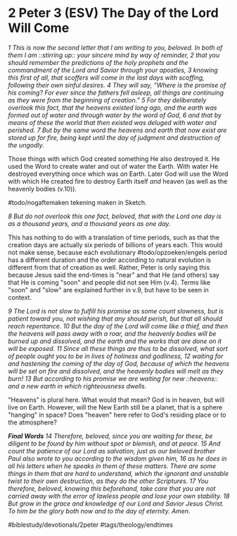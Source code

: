 # 2 Peter 3 (ESV) The Day of the Lord Will Come
*1 This is now the second letter that I am writing to you, beloved. In both of them I am ::stirring up:: your sincere mind by way of reminder, 2 that you should remember the predictions of the holy prophets and the commandment of the Lord and Savior through your apostles, 3 knowing this first of all, that scoffers will come in the last days with scoffing, following their own sinful desires. 4 They will say, “Where is the promise of his coming? For ever since the fathers fell asleep, all things are continuing as they were from the beginning of creation.” 5 For they deliberately overlook this fact, that the heavens existed long ago, and the earth was formed out of water and through water by the word of God, 6 and that by means of these the world that then existed was deluged with water and perished. 7 But by the same word the heavens and earth that now exist are stored up for fire, being kept until the day of judgment and destruction of the ungodly.*

Those things with which God created something He also destroyed it. 
He used the Word to create water and out of water the Earth. With water He destroyed everything once which was *on* Earth. Later God will use the Word with which He created fire to destroy Earth itself *and* heaven (as well as the heavenly bodies (v.10)).

#todo/nogaftemaken tekening maken in Sketch. 


*8 But do not overlook this one fact, beloved, that with the Lord one day is as a thousand years, and a thousand years as one day.*

This has nothing to do with a translation of time periods, such as that the creation days are actually six periods of billions of years each. This would not make sense, because each evolutionary #todo/opzoeken/engels period has a different duration and the order according to natural evolution is different from that of creation as well. 
Rather, Peter is only saying this because Jesus said the end-times is "near" and that He (and others) say that He is coming "soon" and people did not see Him (v.4). Terms like "soon" and "slow" are explained further in v.9, but have to be seen in context. 

*9 The Lord is not slow to fulfill his promise as some count slowness, but is patient toward you, not wishing that any should perish, but that all should reach repentance. 10 But the day of the Lord will come like a thief, and then the heavens will pass away with a roar, and the heavenly bodies will be burned up and dissolved, and the earth and the works that are done on it will be exposed.*
*11 Since all these things are thus to be dissolved, what sort of people ought you to be in lives of holiness and godliness, 12 waiting for and hastening the coming of the day of God, because of which the heavens will be set on fire and dissolved, and the heavenly bodies will melt as they burn! 13 But according to his promise we are waiting for new ::heavens:: and a new earth in which righteousness dwells.*

"Heavens" is plural here. What would that mean? 
God is in heaven, but will live on Earth. However, will the New Earth still be a planet, that is a sphere "hanging" in space? Does "heaven" here refer to God's residing place or to the atmosphere? 

***Final Words***
*14 Therefore, beloved, since you are waiting for these, be diligent to be found by him without spot or blemish, and at peace. 15 And count the patience of our Lord as salvation, just as our beloved brother Paul also wrote to you according to the wisdom given him, 16 as he does in all his letters when he speaks in them of these matters. There are some things in them that are hard to understand, which the ignorant and unstable twist to their own destruction, as they do the other Scriptures. 17 You therefore, beloved, knowing this beforehand, take care that you are not carried away with the error of lawless people and lose your own stability. 18 But grow in the grace and knowledge of our Lord and Savior Jesus Christ. To him be the glory both now and to the day of eternity. Amen.*

#biblestudy/devotionals/2peter
#tags/theology/endtimes